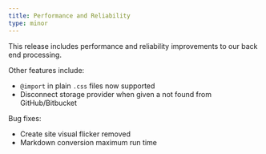 ```yaml
---
title: Performance and Reliability
type: minor
---
```


This release includes performance and reliability improvements to our back end processing.

Other features include:

* `@import` in plain `.css` files now supported
* Disconnect storage provider when given a not found from GitHub/Bitbucket

Bug fixes:

* Create site visual flicker removed
* Markdown conversion maximum run time
